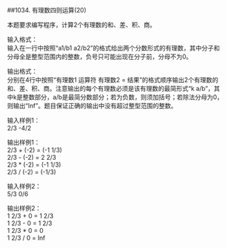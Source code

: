 ##1034. 有理数四则运算(20)  

本题要求编写程序，计算2个有理数的和、差、积、商。  

输入格式：   
输入在一行中按照“a1/b1 a2/b2”的格式给出两个分数形式的有理数，其中分子和分母全是整型范围内的整数，负号只可能出现在分子前，分母不为0。   

输出格式：   
分别在4行中按照“有理数1 运算符 有理数2 = 结果”的格式顺序输出2个有理数的和、差、积、商。注意输出的每个有理数必须是该有理数的最简形式“k a/b”，其中k是整数部分，a/b是最简分数部分；若为负数，则须加括号；若除法分母为0，则输出“Inf”。题目保证正确的输出中没有超过整型范围的整数。  
 
输入样例1：  
2/3 -4/2  

输出样例1：  
2/3 + (-2) = (-1 1/3)  
2/3 - (-2) = 2 2/3  
2/3 * (-2) = (-1 1/3)  
2/3 / (-2) = (-1/3)  

输入样例2：  
5/3 0/6  

输出样例2：  
1 2/3 + 0 = 1 2/3  
1 2/3 - 0 = 1 2/3  
1 2/3 * 0 = 0  
1 2/3 / 0 = Inf  

